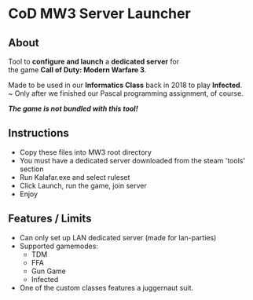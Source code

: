 # CoD MW3 Server Launcher

## About

Tool to __configure and launch__ a __dedicated server__ for  
the game __Call of Duty: Modern Warfare 3__.  

Made to be used in our __Informatics Class__ back in 2018 to play __Infected__.  
~ Only after we finished our Pascal programming assignment, of course.  

**_The game is not bundled with this tool!_**

## Instructions

* Copy these files into MW3 root directory
* You must have a dedicated server downloaded from the steam 'tools' section
* Run Kalafar.exe and select ruleset
* Click Launch, run the game, join server
* Enjoy

## Features / Limits

* Can only set up LAN dedicated server (made for lan-parties)
* Supported gamemodes:
    * TDM
    * FFA
    * Gun Game
    * Infected
* One of the custom classes features a juggernaut suit.